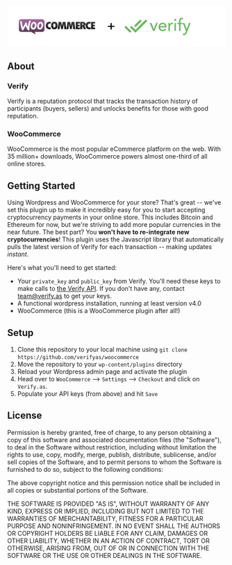 ![WooCommerce and Verify](/assets/images/woo-plus-verify.png)

## About

### Verify
Verify is a reputation protocol that tracks the transaction history of participants (buyers, sellers) and unlocks benefits for those with good reputation.

### WooCommerce
WooCommerce is the most popular eCommerce platform on the web. With 35 million+ downloads, WooCommerce powers almost one-third of all online stores. 

## Getting Started

Using Wordpress and WooCommerce for your store? That's great -- we've set this plugin up to make it incredibly easy for you to start accepting cryptocurrency payments in your online store. This includes Bitcoin and Ethereum for now, but we're striving to add more popular currencies in the near future. The best part? You **won't have to re-integrate new cryptocurrencies**! This plugin uses the Javascript library that automatically pulls the latest version of Verify for each transaction -- making updates *instant*.

Here's what you'll need to get started:

- Your `private_key` and `public_key` from Verify. You'll need these keys to make calls to [the Verify API](https://docs.verify.as/). If you don't have any, contact [team@verify.as](mailto:team@verify.as) to get your keys.
- A functional wordpress installation, running at least version v4.0
- WooCommerce (this is a WooCommerce plugin after all!)

## Setup

1. Clone this repository to your local machine using `git clone https://github.com/verifyas/woocommerce`
2. Move the repository to your `wp-content/plugins` directory
3. Reload your Wordpress admin page and activate the plugin
4. Head over to `WooCommerce` --> `Settings` --> `Checkout` and click on `Verify.as`.
5. Populate your API keys (from above) and hit `Save`

## License

Permission is hereby granted, free of charge, to any person obtaining a copy of this software and associated documentation files (the "Software"), to deal in the Software without restriction, including without limitation the rights to use, copy, modify, merge, publish, distribute, sublicense, and/or sell copies of the Software, and to permit persons to whom the Software is furnished to do so, subject to the following conditions:

The above copyright notice and this permission notice shall be included in all copies or substantial portions of the Software.

THE SOFTWARE IS PROVIDED "AS IS", WITHOUT WARRANTY OF ANY KIND, EXPRESS OR IMPLIED, INCLUDING BUT NOT LIMITED TO THE WARRANTIES OF MERCHANTABILITY, FITNESS FOR A PARTICULAR PURPOSE AND NONINFRINGEMENT. IN NO EVENT SHALL THE AUTHORS OR COPYRIGHT HOLDERS BE LIABLE FOR ANY CLAIM, DAMAGES OR OTHER LIABILITY, WHETHER IN AN ACTION OF CONTRACT, TORT OR OTHERWISE, ARISING FROM, OUT OF OR IN CONNECTION WITH THE SOFTWARE OR THE USE OR OTHER DEALINGS IN THE SOFTWARE.
